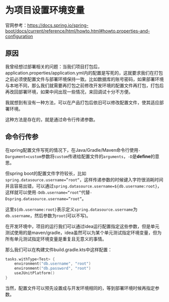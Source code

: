 # 为项目设置环境变量

官网参考：https://docs.spring.io/spring-boot/docs/current/reference/html/howto.html#howto.properties-and-configuration

## 原因

我曾经想过部署相关的问题：当我们项目打包后，application.properties/application.yml内的配置是写死的，这就要求我们在打包之前必须使配置文件与部署环境保持一致。比如数据库的账号密码，如果部署环境与本地不同，那么我们就需要再打包之前修改开发环境的配置文件再打包，打包后再改回部署环境，如果中间出现一些情况，来回调试十分不方便。

我就想到有没有一种方法，可以在产品打包后依旧可以修改配置文件，使其适应部署环境。

这种方法是存在的，就是通过命令行传递参数。

## 命令行传参

在spring配置文件写死的情况下，在Java/Gradle/Maven命令行使用`-Dargument=custom`参数将`custom`传递给配置文件的`arguments`，`-D`是**define**的意思。

但spring boot的配置文件字符较长，比如`spring.datasource.username=”root“`，这样传递参数的时候键入字符很消耗时间并且容易出错，可以通过`spring.datasource.username=${db.username:root}`，这样就可以使用`-Ddb.username=“root”`代替`-Dspring.datasource.username=”root“`。

这里`${db.username:root}`表示定义`spring.datasource.username`为 `db.username`，然后参数为`root`(可以不写)。

在开发环境中，项目的运行我们可以通过idea运行配置指定这些参数，但是单元测试使用的是maven/gradle，idea虽然可以为某个单元测试指定环境变量，但为所有单元测试指定环境变量是重复且无意义的事情。

那么我们可以在构建文件build.gradle.kts中这样配置：

```kt
tasks.withType<Test> {
    environment("db.username", "root")
    environment("db.password", "root")
    useJUnitPlatform()
}
```

当然，配置文件可以预先设置成与开发环境相同的，等到部署环境时候再指定参数。

